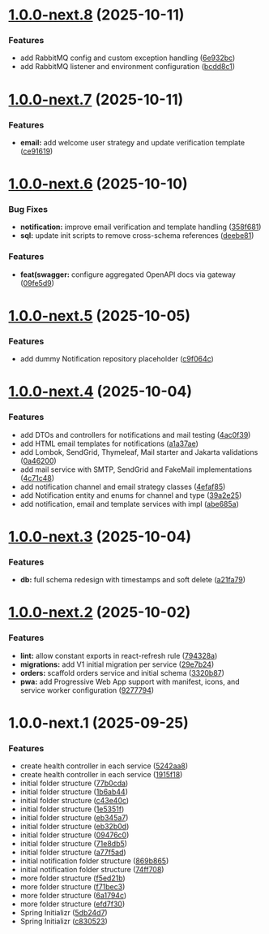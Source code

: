 # [1.0.0-next.8](https://github.com/405392-Manca-Wysocki-Elias-Lautaro/ticketera/compare/frontend-v1.0.0-next.7...frontend-v1.0.0-next.8) (2025-10-11)


### Features

* add RabbitMQ config and custom exception handling ([6e932bc](https://github.com/405392-Manca-Wysocki-Elias-Lautaro/ticketera/commit/6e932bcc4ca96d975a82f608039bc2ebb61370b7))
* add RabbitMQ listener and environment configuration ([bcdd8c1](https://github.com/405392-Manca-Wysocki-Elias-Lautaro/ticketera/commit/bcdd8c12bb8d74b0d66f2da2d646c113644db851))

# [1.0.0-next.7](https://github.com/405392-Manca-Wysocki-Elias-Lautaro/ticketera/compare/frontend-v1.0.0-next.6...frontend-v1.0.0-next.7) (2025-10-11)


### Features

* **email:** add welcome user strategy and update verification template ([ce91619](https://github.com/405392-Manca-Wysocki-Elias-Lautaro/ticketera/commit/ce916196c81aa68dd3b323a4be9f910a387a588c))

# [1.0.0-next.6](https://github.com/405392-Manca-Wysocki-Elias-Lautaro/ticketera/compare/frontend-v1.0.0-next.5...frontend-v1.0.0-next.6) (2025-10-10)


### Bug Fixes

* **notification:** improve email verification and template handling ([358f681](https://github.com/405392-Manca-Wysocki-Elias-Lautaro/ticketera/commit/358f681957f6a0f67b5a510ab46c45f22acd7c7a))
* **sql:** update init scripts to remove cross-schema references ([deebe81](https://github.com/405392-Manca-Wysocki-Elias-Lautaro/ticketera/commit/deebe81a8c048783fd82fa2f4b4967c3ad6ed1ac))


### Features

* **feat(swagger:** configure aggregated OpenAPI docs via gateway ([09fe5d9](https://github.com/405392-Manca-Wysocki-Elias-Lautaro/ticketera/commit/09fe5d9db9947a73d1976cc0fe4764f6d7a9b2a4))

# [1.0.0-next.5](https://github.com/405392-Manca-Wysocki-Elias-Lautaro/ticketera/compare/frontend-v1.0.0-next.4...frontend-v1.0.0-next.5) (2025-10-05)


### Features

* add dummy Notification repository placeholder ([c9f064c](https://github.com/405392-Manca-Wysocki-Elias-Lautaro/ticketera/commit/c9f064c1a38e4268a4187ff4326c69c95862c069))

# [1.0.0-next.4](https://github.com/405392-Manca-Wysocki-Elias-Lautaro/ticketera/compare/frontend-v1.0.0-next.3...frontend-v1.0.0-next.4) (2025-10-04)


### Features

* add DTOs and controllers for notifications and mail testing ([4ac0f39](https://github.com/405392-Manca-Wysocki-Elias-Lautaro/ticketera/commit/4ac0f3953b50bc891f5b067ea0bd09784565a421))
* add HTML email templates for notifications ([a1a37ae](https://github.com/405392-Manca-Wysocki-Elias-Lautaro/ticketera/commit/a1a37ae5c164492ea2b6c8fb182b0da2a5076242))
* add Lombok, SendGrid, Thymeleaf, Mail starter and Jakarta validations ([0a46200](https://github.com/405392-Manca-Wysocki-Elias-Lautaro/ticketera/commit/0a46200fc60407b6c1958d22527715d046db1c92))
* add mail service with SMTP, SendGrid and FakeMail implementations ([4c71c48](https://github.com/405392-Manca-Wysocki-Elias-Lautaro/ticketera/commit/4c71c4886ba5c6f578eab97016efdc830b9b458f))
* add notification channel and email strategy classes ([4efaf85](https://github.com/405392-Manca-Wysocki-Elias-Lautaro/ticketera/commit/4efaf85c84efb7d06d6051b153880eb903a9252a))
* add Notification entity and enums for channel and type ([39a2e25](https://github.com/405392-Manca-Wysocki-Elias-Lautaro/ticketera/commit/39a2e259a53c5860146abb548860597036420b93))
* add notification, email and template services with impl ([abe685a](https://github.com/405392-Manca-Wysocki-Elias-Lautaro/ticketera/commit/abe685a54d4847d2ad92e94efcfb488a6b1ea301))

# [1.0.0-next.3](https://github.com/405392-Manca-Wysocki-Elias-Lautaro/ticketera/compare/frontend-v1.0.0-next.2...frontend-v1.0.0-next.3) (2025-10-04)


### Features

* **db:** full schema redesign with timestamps and soft delete ([a21fa79](https://github.com/405392-Manca-Wysocki-Elias-Lautaro/ticketera/commit/a21fa79a5be807ba78a27a9788b71971608c9697))

# [1.0.0-next.2](https://github.com/405392-Manca-Wysocki-Elias-Lautaro/ticketera/compare/frontend-v1.0.0-next.1...frontend-v1.0.0-next.2) (2025-10-02)


### Features

* **lint:** allow constant exports in react-refresh rule ([794328a](https://github.com/405392-Manca-Wysocki-Elias-Lautaro/ticketera/commit/794328acccf8c695ef8106182c03d154c7c74cbb))
* **migrations:** add V1 initial migration per service ([29e7b24](https://github.com/405392-Manca-Wysocki-Elias-Lautaro/ticketera/commit/29e7b24b7c431ba67b0fa8273ef5f5f053366659))
* **orders:** scaffold orders service and initial schema ([3320b87](https://github.com/405392-Manca-Wysocki-Elias-Lautaro/ticketera/commit/3320b879154de19755d10e2cfc2717f637f9dcca))
* **pwa:** add Progressive Web App support with manifest, icons, and service worker configuration ([9277794](https://github.com/405392-Manca-Wysocki-Elias-Lautaro/ticketera/commit/9277794c05cf239c039c219e5f9d8e54c5366aaa))

# 1.0.0-next.1 (2025-09-25)


### Features

* create health controller in each service ([5242aa8](https://github.com/405392-Manca-Wysocki-Elias-Lautaro/ticketera/commit/5242aa84c2acd4e08cc626e18850151eb496d694))
* create health controller in each service ([1915f18](https://github.com/405392-Manca-Wysocki-Elias-Lautaro/ticketera/commit/1915f18d100d4c059a2f79cb0d8ead7aad19177e))
* initial folder structure ([77b0cda](https://github.com/405392-Manca-Wysocki-Elias-Lautaro/ticketera/commit/77b0cda5bd0bfeb7f684bdc382377dac8c8ffca5))
* initial folder structure ([1b6ab44](https://github.com/405392-Manca-Wysocki-Elias-Lautaro/ticketera/commit/1b6ab44ed18c104ab9d68c5993a02007bfcbad20))
* initial folder structure ([c43e40c](https://github.com/405392-Manca-Wysocki-Elias-Lautaro/ticketera/commit/c43e40ca1a82fe5a6b73caa20e6a5ce6bf6ea1ce))
* initial folder structure ([1e5351f](https://github.com/405392-Manca-Wysocki-Elias-Lautaro/ticketera/commit/1e5351febef8368dd87b3b38b506da117d933849))
* initial folder structure ([eb345a7](https://github.com/405392-Manca-Wysocki-Elias-Lautaro/ticketera/commit/eb345a71038110755d0efb845f1c63086e554fbe))
* initial folder structure ([eb32b0d](https://github.com/405392-Manca-Wysocki-Elias-Lautaro/ticketera/commit/eb32b0ddf503dc429b2bc589d5c5c628a4d41794))
* initial folder structure ([09476c0](https://github.com/405392-Manca-Wysocki-Elias-Lautaro/ticketera/commit/09476c064885806721f767d7b86b14120110ab55))
* initial folder structure ([71e8db5](https://github.com/405392-Manca-Wysocki-Elias-Lautaro/ticketera/commit/71e8db594a25af3ba0671aacf5a10b80523e8ad8))
* initial folder structure ([a77f5ad](https://github.com/405392-Manca-Wysocki-Elias-Lautaro/ticketera/commit/a77f5ad414aa1eada44588e2bcb20e1a703ffdfd))
* initial notification folder structure ([869b865](https://github.com/405392-Manca-Wysocki-Elias-Lautaro/ticketera/commit/869b8659ffff2239190481aba3c3c7fc37eae580))
* initial notification folder structure ([74ff708](https://github.com/405392-Manca-Wysocki-Elias-Lautaro/ticketera/commit/74ff708eacaef52c8a819630c5b7be5847cef5c3))
* more folder structure ([f5ed21b](https://github.com/405392-Manca-Wysocki-Elias-Lautaro/ticketera/commit/f5ed21b0b3da90cba5d11843ee7c81c089b3108e))
* more folder structure ([f71bec3](https://github.com/405392-Manca-Wysocki-Elias-Lautaro/ticketera/commit/f71bec39f1774f479d3cfd3c5c504c058b4864cb))
* more folder structure ([6a1794c](https://github.com/405392-Manca-Wysocki-Elias-Lautaro/ticketera/commit/6a1794c711432c83fd2c915a9d788cf9f81fe940))
* more folder structure ([efd7f30](https://github.com/405392-Manca-Wysocki-Elias-Lautaro/ticketera/commit/efd7f3032abe5433e0ec38ad4fe997bd4aa4e6a5))
* Spring Initializr ([5db24d7](https://github.com/405392-Manca-Wysocki-Elias-Lautaro/ticketera/commit/5db24d70692e3e8cd9c675ed859e4ddf11eb0b86))
* Spring Initializr ([c830523](https://github.com/405392-Manca-Wysocki-Elias-Lautaro/ticketera/commit/c83052399e37390cfc0e19617215479af263351d))
